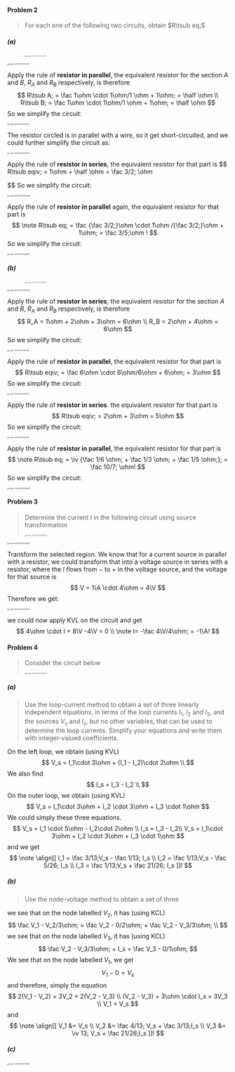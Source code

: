 

#### Problem 2

>For each one of the following two circuits, obtain $R\tsub eq;$

##### (a)

> <img src="./Homework 2.assets/image-20230903131524785.png" alt="image-20230903131524785" style="zoom:25%;" />

<img src="./Homework 2.assets/image-20230903131512333.png" alt="image-20230903131512333" style="zoom:25%;" />

Apply the rule of **resistor in parallel**, the equivalent resistor for the section $A$ and $B$, $R_A$ and $R_B$ respectively, is therefore
$$
R\tsub A; = \fac 1\ohm \cdot 1\ohm/1 \ohm + 1\ohm; = \half \ohm \\
R\tsub B; = \fac 1\ohm \cdot 1\ohm/1 \ohm + 1\ohm; = \half \ohm 
$$
So we simplify the circuit:

<img src="./Homework 2.assets/image-20230903121236739.png" alt="image-20230903121236739" style="zoom:25%;" />

The resistor circled is in parallel with a wire, so it get short-circuited, and we could further simplify the circuit as:

<img src="./Homework 2.assets/image-20230903104240077.png" alt="image-20230903104240077" style="zoom:25%;" />

Apply the rule of **resistor in series**, the equivalent resistor for that part is
$$
R\tsub eqiv; = 1\ohm + \half \ohm = \fac 3/2; \ohm
$$
So we simplify the circuit:

<img src="./Homework 2.assets/image-20230903104250885.png" alt="image-20230903104250885" style="zoom:25%;" />

Apply the rule of **resistor in parallel** again, the equivalent resistor for that part is
$$
\note R\tsub eq; = \fac {\fac 3/2;}\ohm \cdot 1\ohm /{\fac 3/2;}\ohm + 1\ohm; = \fac 3/5;\ohm !
$$
So we simplify the circuit:

<img src="./Homework 2.assets/image-20230903104259569.png" alt="image-20230903104259569" style="zoom:25%;" />

##### (b)

><img src="./Homework 2.assets/image-20230903131241042.png" alt="image-20230903131241042" style="zoom: 25%;" />

<img src="./Homework 2.assets/image-20230903131340543.png" alt="image-20230903131340543" style="zoom:25%;" />

Apply the rule of **resistor in series**, the equivalent resistor for the section $A$ and $B$, $R_A$ and $R_B$ respectively, is therefore
$$
R_A = 1\ohm + 2\ohm + 3\ohm = 6\ohm \\
R_B = 2\ohm + 4\ohm = 6\ohm
$$
So we simplify the circuit:

<img src="./Homework 2.assets/image-20230903131601620.png" alt="image-20230903131601620" style="zoom:25%;" />

Apply the rule of **resistor in parallel**, the equivalent resistor for that part is
$$
R\tsub eqiv; = \fac 6\ohm \cdot 6\ohm/6\ohm + 6\ohm; = 3\ohm
$$
So we simplify the circuit:

<img src="./Homework 2.assets/image-20230903131721351.png" alt="image-20230903131721351" style="zoom:25%;" />

Apply the rule of **resistor in series**. the equivalent resistor for that part is
$$
R\tsub eqiv; = 2\ohm + 3\ohm = 5\ohm
$$
So we simplify the circuit:

<img src="./Homework 2.assets/image-20230903131821081.png" alt="image-20230903131821081" style="zoom:25%;" />

Apply the rule of **resistor in parallel**, the equivalent resistor for that part is
$$
\note R\tsub eq; = \iv {\fac 1/6 \ohm; + \fac 1/3 \ohm; + \fac 1/5 \ohm;}; = \fac 10/7; \ohm!
$$
So we simplify the circuit:

<img src="./Homework 2.assets/image-20230903132059429.png" alt="image-20230903132059429" style="zoom:25%;" />

#### Problem 3

>Determine the current $I$ in the following circuit using source transformation
>
><img src="./Homework 2.assets/image-20230903132240041.png" alt="image-20230903132240041" style="zoom:25%;" />

<img src="./Homework 2.assets/image-20230903132249190.png" alt="image-20230903132249190" style="zoom:25%;" />

Transform the selected region. We know that for a current source in parallel with a resistor, we could transform that into a voltage source in series with a resistor, where the $I$ flows from $-$ to $+$ in the voltage source, and the voltage for that source is
$$
V = 1\A \cdot  4\ohm = 4\V
$$
 Therefore we get:

<img src="./Homework 2.assets/image-20230903142216650.png" alt="image-20230903142216650" style="zoom:25%;" />

we could now apply KVL on the circuit and get
$$
4\ohm \cdot I + 8\V -4\V = 0 \\
\note I= -\fac 4\V/4\ohm; = -1\A!
$$

#### Problem 4

>Consider the circuit below
>
><img src="./Homework 2.assets/image-20230903154619496.png" alt="image-20230903154619496" style="zoom:25%;" />

##### (a)

>Use the loop-current method to obtain a set of three linearly independent equations, in terms of the loop currents $I_1$, $I_2$ and $I_3$, and the sources $V_s$ and $I_s$, but no other variables, that can be used to determine the loop currents. Simplify your equations and write them with integer-valued coefficients.

On the left loop, we obtain (using KVL)
$$
V_s = I_1\cdot 3\ohm + (I_1 - I_2)\cdot 2\ohm \\
$$
We also find
$$
I_s = I_3 - I_2 \\
$$
On the outer loop, we obtain (using KVL)
$$
V_s = I_1\cdot 3\ohm + I_2 \cdot 3\ohm + I_3 \cdot 1\ohm
$$
We could simply these three equations.
$$
V_s = I_1 \cdot 5\ohm - I_2\cdot 2\ohm \\
I_s = I_3 - I_2\\
V_s = I_1\cdot 3\ohm + I_2 \cdot 3\ohm + I_3 \cdot 1\ohm
$$
and we get
$$
\note 
\align[[
I_1 = \fac 3/13;V_s - \fac 1/13;  I_s \\
I_2 = \fac 1/13;V_s - \fac 5/26;  I_s \\
I_3 = \fac 1/13;V_s + \fac 21/26; I_s 
]]!
$$

##### (b)

>Use the node-voltage method to obtain a set of three

we see that on the node labelled $V_2$, it has (using KCL)
$$
\fac V_1 - V_2/3\ohm; = \fac V_2 - 0/2\ohm; + \fac V_2 - V_3/3\ohm; \\
$$
we see that on the node labelled $V_3$,  it has (using KCL)
$$
\fac V_2 - V_3/3\ohm; + I_s = \fac V_3 - 0/1\ohm;
$$
We see that on the node labelled $V_1$, we get
$$
V_1 - 0 = V_s
$$
and therefore, simply the equation
$$
2(V_1 - V_2) =  3V_2 + 2(V_2 - V_3) \\
(V_2 - V_3) + 3\ohm \cdot I_s = 3V_3 \\
V_1 = V_s
$$
and
$$
\note 
\align[[
V_1 &= V_s \\
V_2 &= \fac 4/13; V_s + \fac 3/13;I_s \\
V_3 &= \iv 13; V_s + \fac 21/26;I_s
]]!
$$

##### (c)

>

<img src="./Homework 2.assets/image-20230903160700365.png" alt="image-20230903160700365" style="zoom:25%;" />



